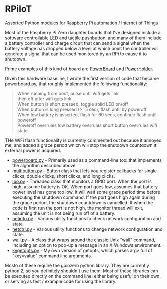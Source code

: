 # RPiIoT
Assorted Python modules for Raspberry Pi automation / Internet of Things

Most of the Raspberry Pi Zero daughter boards that I've designed include a software controllable LED and tactile pushbutton, and many of them include a battery controller and charge circuit that can send a signal when the battery voltage has dropped below a level at which point the controller will generate a signal that can be used monitored by an RPi to cause it to shutdown.

Prime examples of this kind of board are [PowerBoard](http://github.com/jdimpson/PowerBoard) and [PowerHolder](http://github.com/jdimpson/PowerHolder).

Given this hardware baseline, I wrote the first version of code that became powerboard.py, that roughly implemented the following functionality:
> When running from boot, pulse until wifi gets link  
>                      then off after wifi gets link  
> When button is short pressed, toggle solid LED on/off  
> When button is long pressed (>=5 sec), flash until by poweroff  
> When low battery is asserted, flash for 60 secs, continue flash until poweroff  
> Poweroff overrules low battery overrules short button overrules wifi state  

THe WiFi flash functionality is currently commented out because it annoyed me, and added a grace period which will stop the shutdown countdown if external power is acquired.

* [powerboard.py](./powerboard.py) - Primarily used as a command-line tool that implements the algorithm described above.
* [multibutton.py](./multibutton.py) - Button class that lets you register callbacks for single clicks, double clicks, short clicks, and long clicks.
* [lbo.py](./lbo.py) - Threaded class that monitors a GPIO port. When the port is high, assume battery is OK. When port goes low, assumes that battery power level has gone too low. It will wait some grace period time before executing the shutdown command. If the port goes high again during the grace period, the shutdown countdown is cancelled. If when the code is first run the port is not high, the monitor thread will exit, assuming the unit is not being run off of a battery.
* [netinfo.py](./netinfo.py) - Various utility functions to check network configuration and state.
* [netctrl.py](./netctrl.py) - Various utility functions to change network configuration and state.
* [wall.py](./wall.py) - A class that wraps around the classic Unix "wall" command, including an option to pop-up a message in an X-WIndows environment.
* [kvgetopts.py](./kvgetopts.py) - My own version of getopts, which parses argv full of "key=value" command line arguments.

Mosto of these require the gpiozero python library. They are currently python 2, so you definitely shouldn't use them. Most of these libraries can be executed directly on the command line, either being useful on their own, or serving as test / example code for using the library.
